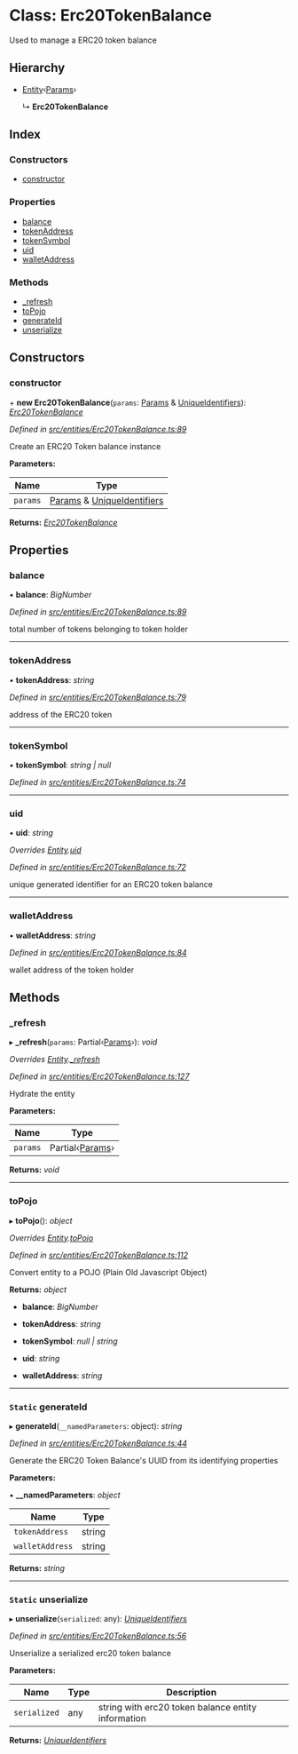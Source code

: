 # Class: Erc20TokenBalance

Used to manage a ERC20 token balance

## Hierarchy

* [Entity](entities.entity.md)‹[Params](../interfaces/entities.params-4.md)›

  ↳ **Erc20TokenBalance**

## Index

### Constructors

* [constructor](entities.erc20tokenbalance.md#constructor)

### Properties

* [balance](entities.erc20tokenbalance.md#balance)
* [tokenAddress](entities.erc20tokenbalance.md#tokenaddress)
* [tokenSymbol](entities.erc20tokenbalance.md#tokensymbol)
* [uid](entities.erc20tokenbalance.md#uid)
* [walletAddress](entities.erc20tokenbalance.md#walletaddress)

### Methods

* [_refresh](entities.erc20tokenbalance.md#_refresh)
* [toPojo](entities.erc20tokenbalance.md#topojo)
* [generateId](entities.erc20tokenbalance.md#static-generateid)
* [unserialize](entities.erc20tokenbalance.md#static-unserialize)

## Constructors

###  constructor

\+ **new Erc20TokenBalance**(`params`: [Params](../interfaces/entities.params-4.md) & [UniqueIdentifiers](../interfaces/entities.uniqueidentifiers-2.md)): *[Erc20TokenBalance](entities.erc20tokenbalance.md)*

*Defined in [src/entities/Erc20TokenBalance.ts:89](https://github.com/PolymathNetwork/polymath-sdk/blob/454d285/src/entities/Erc20TokenBalance.ts#L89)*

Create an ERC20 Token balance instance

**Parameters:**

Name | Type |
------ | ------ |
`params` | [Params](../interfaces/entities.params-4.md) & [UniqueIdentifiers](../interfaces/entities.uniqueidentifiers-2.md) |

**Returns:** *[Erc20TokenBalance](entities.erc20tokenbalance.md)*

## Properties

###  balance

• **balance**: *BigNumber*

*Defined in [src/entities/Erc20TokenBalance.ts:89](https://github.com/PolymathNetwork/polymath-sdk/blob/454d285/src/entities/Erc20TokenBalance.ts#L89)*

total number of tokens belonging to token holder

___

###  tokenAddress

• **tokenAddress**: *string*

*Defined in [src/entities/Erc20TokenBalance.ts:79](https://github.com/PolymathNetwork/polymath-sdk/blob/454d285/src/entities/Erc20TokenBalance.ts#L79)*

address of the ERC20 token

___

###  tokenSymbol

• **tokenSymbol**: *string | null*

*Defined in [src/entities/Erc20TokenBalance.ts:74](https://github.com/PolymathNetwork/polymath-sdk/blob/454d285/src/entities/Erc20TokenBalance.ts#L74)*

___

###  uid

• **uid**: *string*

*Overrides [Entity](entities.entity.md).[uid](entities.entity.md#abstract-uid)*

*Defined in [src/entities/Erc20TokenBalance.ts:72](https://github.com/PolymathNetwork/polymath-sdk/blob/454d285/src/entities/Erc20TokenBalance.ts#L72)*

unique generated identifier for an ERC20 token balance

___

###  walletAddress

• **walletAddress**: *string*

*Defined in [src/entities/Erc20TokenBalance.ts:84](https://github.com/PolymathNetwork/polymath-sdk/blob/454d285/src/entities/Erc20TokenBalance.ts#L84)*

wallet address of the token holder

## Methods

###  _refresh

▸ **_refresh**(`params`: Partial‹[Params](../interfaces/entities.params-4.md)›): *void*

*Overrides [Entity](entities.entity.md).[_refresh](entities.entity.md#abstract-_refresh)*

*Defined in [src/entities/Erc20TokenBalance.ts:127](https://github.com/PolymathNetwork/polymath-sdk/blob/454d285/src/entities/Erc20TokenBalance.ts#L127)*

Hydrate the entity

**Parameters:**

Name | Type |
------ | ------ |
`params` | Partial‹[Params](../interfaces/entities.params-4.md)› |

**Returns:** *void*

___

###  toPojo

▸ **toPojo**(): *object*

*Overrides [Entity](entities.entity.md).[toPojo](entities.entity.md#abstract-topojo)*

*Defined in [src/entities/Erc20TokenBalance.ts:112](https://github.com/PolymathNetwork/polymath-sdk/blob/454d285/src/entities/Erc20TokenBalance.ts#L112)*

Convert entity to a POJO (Plain Old Javascript Object)

**Returns:** *object*

* **balance**: *BigNumber*

* **tokenAddress**: *string*

* **tokenSymbol**: *null | string*

* **uid**: *string*

* **walletAddress**: *string*

___

### `Static` generateId

▸ **generateId**(`__namedParameters`: object): *string*

*Defined in [src/entities/Erc20TokenBalance.ts:44](https://github.com/PolymathNetwork/polymath-sdk/blob/454d285/src/entities/Erc20TokenBalance.ts#L44)*

Generate the ERC20 Token Balance's UUID from its identifying properties

**Parameters:**

▪ **__namedParameters**: *object*

Name | Type |
------ | ------ |
`tokenAddress` | string |
`walletAddress` | string |

**Returns:** *string*

___

### `Static` unserialize

▸ **unserialize**(`serialized`: any): *[UniqueIdentifiers](../interfaces/entities.uniqueidentifiers-2.md)*

*Defined in [src/entities/Erc20TokenBalance.ts:56](https://github.com/PolymathNetwork/polymath-sdk/blob/454d285/src/entities/Erc20TokenBalance.ts#L56)*

Unserialize a serialized erc20 token balance

**Parameters:**

Name | Type | Description |
------ | ------ | ------ |
`serialized` | any | string with erc20 token balance entity information  |

**Returns:** *[UniqueIdentifiers](../interfaces/entities.uniqueidentifiers-2.md)*
